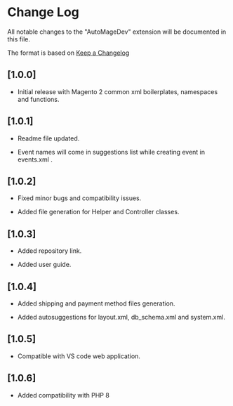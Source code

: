 # Change Log

All notable changes to the "AutoMageDev" extension will be documented in this file.

The format is based on [Keep a Changelog](http://keepachangelog.com/en/1.0.0/)

## [1.0.0]

- Initial release with Magento 2 common xml boilerplates, namespaces and functions.

## [1.0.1]

- Readme file updated.

- Event names will come in suggestions list while creating event in events.xml .

## [1.0.2]

- Fixed minor bugs and compatibility issues.

- Added file generation for Helper and Controller classes.

## [1.0.3]

- Added repository link.

- Added user guide.

## [1.0.4]

- Added shipping and payment method files generation.

- Added autosuggestions for layout.xml, db_schema.xml and system.xml.

## [1.0.5]

- Compatible with VS code web application.


## [1.0.6]

- Added compatibility with PHP 8